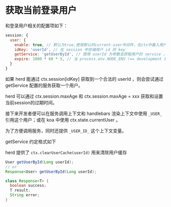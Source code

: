 # 获取当前登录用户

和登录用户相关的配置项如下：

```js
session: {
  user: {
    enable: true, // 默认为true,使用默认的current-user中间件，在ctx中塞入用户信息
    idKey: 'userId', // 在 session 中存储用户 id 的 key
    getService: 'getUserById', // 使用 userId 为参数去获取用户的 service ，在 services 中配置
    expire: 1000 * 60 * 5, // 当 process.env.NODE_ENV !== development 时，当前用户会按照用户 id 被 cache ，默认过期时间 5 分钟
  }
}
```

如果 herd 能通过 ctx.session[idKey] 获取到一个合法的 userId ，则会尝试通过 getService 配置的服务获取一个用户。

herd 可以通过 ctx.session.maxAge 和 ctx.session.maxAge = xxx 获取和设置当前session的过期时间。

接下来开发者便可以在服务调用上下文和 handlebars 渲染上下文中使用 `_USER_` 引用这个用户；或在 koa 中使用 ctx.state.currentUser 。

为了方便调用服务，同时还提供 `_USER_ID_` 这个上下文变量。

getService 约定格式如下

herd 提供了 `ctx.clearUserCache(userId)` 用来清除用户缓存

```java
User getUserById(Long userId);
// or
Response<User> getUserById(Long userId);

class Response<T> {
  boolean success;
  T result;
  String error;
}
```
